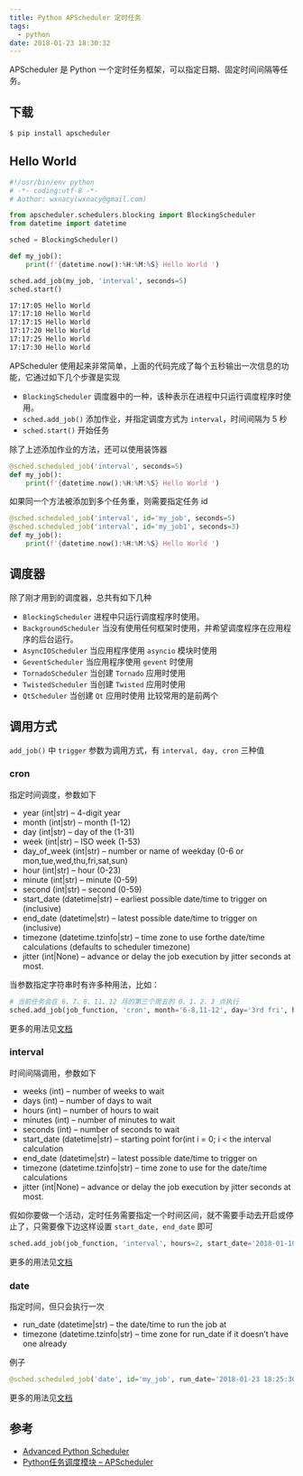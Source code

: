 ```yaml
---
title: Python APScheduler 定时任务
tags:
  - python
date: 2018-01-23 18:30:32
---
```



APScheduler 是 Python 一个定时任务框架，可以指定日期、固定时间间隔等任务。
<!-- more --><!-- toc -->
## 下载
```bash
$ pip install apscheduler
```
## Hello World
```python
#!/usr/bin/env python
# -*- coding:utf-8 -*-
# Author: wxnacy(wxnacy@gmail.com)

from apscheduler.schedulers.blocking import BlockingScheduler
from datetime import datetime

sched = BlockingScheduler()

def my_job():
    print(f'{datetime.now():%H:%M:%S} Hello World ')

sched.add_job(my_job, 'interval', seconds=5)
sched.start()
```
```bash
17:17:05 Hello World
17:17:10 Hello World
17:17:15 Hello World
17:17:20 Hello World
17:17:25 Hello World
17:17:30 Hello World
```
APScheduler 使用起来非常简单，上面的代码完成了每个五秒输出一次信息的功能，它通过如下几个步骤是实现
- `BlockingScheduler` 调度器中的一种，该种表示在进程中只运行调度程序时使用。
- `sched.add_job()` 添加作业，并指定调度方式为 `interval`，时间间隔为 5 秒
- `sched.start()` 开始任务

除了上述添加作业的方法，还可以使用装饰器
```python
@sched.scheduled_job('interval', seconds=5)
def my_job():
    print(f'{datetime.now():%H:%M:%S} Hello World ')
```
如果同一个方法被添加到多个任务重，则需要指定任务 id
```python
@sched.scheduled_job('interval', id='my_job', seconds=5)
@sched.scheduled_job('interval', id='my_job1', seconds=3)
def my_job():
    print(f'{datetime.now():%H:%M:%S} Hello World ')
```

## 调度器
除了刚才用到的调度器，总共有如下几种
- `BlockingScheduler` 进程中只运行调度程序时使用。
- `BackgroundScheduler` 当没有使用任何框架时使用，并希望调度程序在应用程序的后台运行。
- `AsyncIOScheduler` 当应用程序使用 `asyncio` 模块时使用
- `GeventScheduler` 当应用程序使用 `gevent` 时使用
- `TornadoScheduler` 当创建 `Tornado` 应用时使用
- `TwistedScheduler` 当创建 `Twisted` 应用时使用
- `QtScheduler` 当创建 `Qt` 应用时使用
比较常用的是前两个

## 调用方式
`add_job()` 中 `trigger` 参数为调用方式，有 `interval, day, cron` 三种值
### cron
指定时间调度，参数如下
- year (int|str) – 4-digit year
- month (int|str) – month (1-12)
- day (int|str) – day of the (1-31)
- week (int|str) – ISO week (1-53)
- day_of_week (int|str) – number or name of weekday (0-6 or mon,tue,wed,thu,fri,sat,sun)
- hour (int|str) – hour (0-23)
- minute (int|str) – minute (0-59)
- second (int|str) – second (0-59)
- start_date (datetime|str) – earliest possible date/time to trigger on (inclusive)
- end_date (datetime|str) – latest possible date/time to trigger on (inclusive)
- timezone (datetime.tzinfo|str) – time zone to use forthe date/time calculations (defaults to scheduler timezone)
- jitter (int|None) – advance or delay the job execution by jitter seconds at most.

当参数指定字符串时有许多种用法，比如：
```python
# 当前任务会在 6、7、8、11、12 月的第三个周五的 0、1、2、3 点执行
sched.add_job(job_function, 'cron', month='6-8,11-12', day='3rd fri', hour='0-3')
```

更多的用法见[文档](http://apscheduler.readthedocs.io/en/latest/modules/triggers/cron.html#expression-types)

### interval
时间间隔调用，参数如下
- weeks (int) – number of weeks to wait
- days (int) – number of days to wait
- hours (int) – number of hours to wait
- minutes (int) – number of minutes to wait
- seconds (int) – number of seconds to wait
- start_date (datetime|str) – starting point for(int i = 0; i < the interval calculation
- end_date (datetime|str) – latest possible date/time to trigger on
- timezone (datetime.tzinfo|str) – time zone to use for the date/time calculations
- jitter (int|None) – advance or delay the job execution by jitter seconds at most.

假如你要做一个活动，定时任务需要指定一个时间区间，就不需要手动去开启或停止了，只需要像下边这样设置 `start_date, end_date` 即可
```python
sched.add_job(job_function, 'interval', hours=2, start_date='2018-01-10 09:30:00', end_date='2018-06-15 11:00:00')
```
更多的用法见[文档](http://apscheduler.readthedocs.io/en/latest/modules/triggers/interval.html#examples)

### date
指定时间，但只会执行一次
- run_date (datetime|str) – the date/time to run the job at
- timezone (datetime.tzinfo|str) – time zone for run_date if it doesn’t have one already

例子
```python
@sched.scheduled_job('date', id='my_job', run_date='2018-01-23 18:25:30')
```
更多的用法见[文档](http://apscheduler.readthedocs.io/en/latest/modules/triggers/date.html)

## 参考
- [Advanced Python Scheduler](http://apscheduler.readthedocs.io/en/latest/index.html)
- [Python任务调度模块 – APScheduler](http://debugo.com/apscheduler/)
